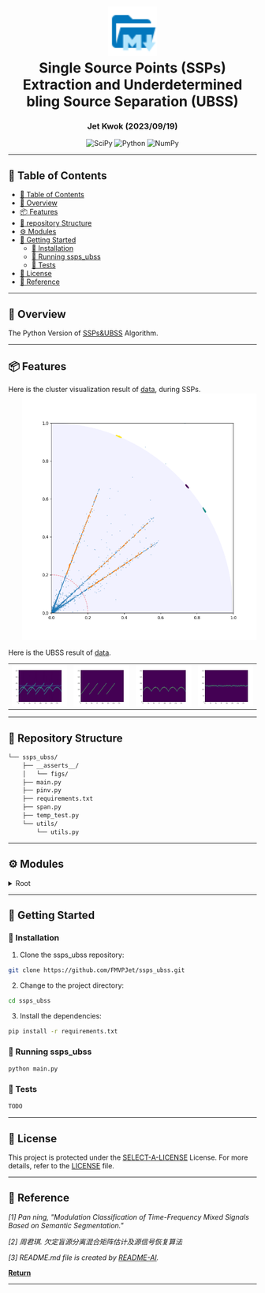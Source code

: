 <div align="center">
<h1 align="center">
<img src="https://raw.githubusercontent.com/PKief/vscode-material-icon-theme/ec559a9f6bfd399b82bb44393651661b08aaf7ba/icons/folder-markdown-open.svg" width="100" />
<br>Single Source Points (SSPs) Extraction and Underdetermined bling Source Separation (UBSS)</h1>
<h3>Jet Kwok (2023/09/19)</h3>


<p align="center">
<img src="https://img.shields.io/badge/SciPy-CB171E.svg?style=flat-square&logo=SciPy&logoColor=white" alt="SciPy" />
<img src="https://img.shields.io/badge/Python-3776AB.svg?style=flat-square&logo=Python&logoColor=white" alt="Python" />
<img src="https://img.shields.io/badge/NumPy-6EFF3.svg?style=flat-square&logo=NumPy&logoColor=white" alt="NumPy" />
</p>
</div>

---

## 📖 Table of Contents
- [📖 Table of Contents](#-table-of-contents)
- [📍 Overview](#-overview)
- [📦 Features](#-features)
- [📂 repository Structure](#-repository-structure)
- [⚙️ Modules](#modules)
- [🚀 Getting Started](#-getting-started)
    - [🔧 Installation](#-installation)
    - [🤖 Running ssps_ubss](#-running-ssps_ubss)
    - [🧪 Tests](#-tests)
- [📄 License](#-license)
- [👏 Reference](#-acknowledgments)

---


## 📍 Overview

The Python Version of [SSPs&UBSS](https://github.com/FMVPJet/ssps_ubss) Algorithm.


---

## 📦 Features


Here is the cluster visualization result of [data](https://github.com/FMVPJet/ssps_ubss/data), during SSPs.
<p style="margin-left: 2em; margin-top: -1em"> <img src="__asserts__/figs/cluster.png" height="500"></p>


Here is the UBSS result of [data](https://github.com/FMVPJet/ssps_ubss/data).

<table class="center">
    <tr>
    <td><img src="__asserts__/figs/mix_signal.png"></td>
    <td><img src="__asserts__/figs/signal1.png"></td>
    <td><img src="__asserts__/figs/signal2.png"></td>
    <td><img src="__asserts__/figs/signal3.png"></td>
    </tr>
</table>



---


## 📂 Repository Structure

```sh
└── ssps_ubss/
    ├── __asserts__/
    │   └── figs/
    ├── main.py
    ├── pinv.py
    ├── requirements.txt
    ├── span.py
    ├── temp_test.py
    └── utils/
        └── utils.py

```

---


## ⚙️ Modules

<details closed><summary>Root</summary>

| File                       | Summary                                            |
| ---                        |----------------------------------------------------|
| [main.py]({file})          | Main file of this project                          |
| [pinv.py]({file})          | ISTFT                                              |
| [requirements.txt]({file}) | The requirement packages of this project           |
| [span.py]({file})          | The space theory and a modified subspace algorithm |
| [temp_test.py]({file})     | Test file                                          |
| [utils.py]({file})         | utils file                                         |

</details>

---

## 🚀 Getting Started



### 🔧 Installation

1. Clone the ssps_ubss repository:
```sh
git clone https://github.com/FMVPJet/ssps_ubss.git
```

2. Change to the project directory:
```sh
cd ssps_ubss
```

3. Install the dependencies:
```sh
pip install -r requirements.txt
```

### 🤖 Running ssps_ubss

```sh
python main.py
```

### 🧪 Tests
```sh
TODO
```



---

## 📄 License


This project is protected under the [SELECT-A-LICENSE](https://choosealicense.com/licenses) License. For more details, refer to the [LICENSE](https://choosealicense.com/licenses/) file.

---

## 👏 Reference

*[1] Pan ning, "Modulation Classification of Time-Frequency Mixed Signals Based on Semantic Segmentation."*

*[2] 周君琪. 欠定盲源分离混合矩阵估计及源信号恢复算法*

*[3] README.md file is created by [README-AI](https://github.com/eli64s/readme-ai).*

[**Return**](#Top)

---

